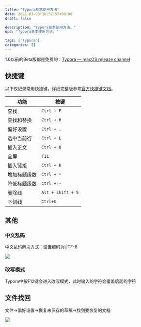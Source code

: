```yaml
---
title: "Typora基本使用方法"
date: 2021-03-03T18:57:57+08:00
draft: false

description: "Typora基本使用方法。"
upd: "Typora基本使用方法。"

tags: ['Typora']
categories: []
---
```


<!--more-->

1.0以前的Beta版都是免费的：[Typora — macOS release channel](https://typora.io/releases/all)

## 快捷键

以下仅记录常用快捷键，详细完整版参考[官方快捷键文档](https://support.typora.io/Shortcut-Keys/)。

| 功能         | 按键              |
| ------------ | ----------------- |
| 查找         | `Ctrl + F`        |
| 查找和替换   | `Ctrl + H`        |
| 偏好设置     | `Ctrl + ,`        |
| 选中当前行   | `Ctrl + L`        |
| 插入正文     | `Ctrl + 0`        |
| 全屏         | `F11`             |
| 插入链接     | `Ctrl + K`        |
| 增加标题级数 | `Ctrl + =`        |
| 降低标题级数 | `Ctrl + -`        |
| 删除线       | `Alt + shift + 5` |
| 下划线       | `Ctrl+U`          |

## 其他

### 中文乱码

中文乱码解决方式：设置编码为UTF-8

![](https://cdn.jsdelivr.net/gh/henrywu97/FigBed/Figs/20210303190339.png)

### 改写模式

Typora中按F12键会进入改写模式，此时输入的字符会覆盖后面的字符

## 文件找回

文件->偏好设置->恢复未保存的草稿->找到要恢复的文档

![](https://cdn.jsdelivr.net/gh/henrywu97/FigBed@master/2021/FileRetrieve.png)